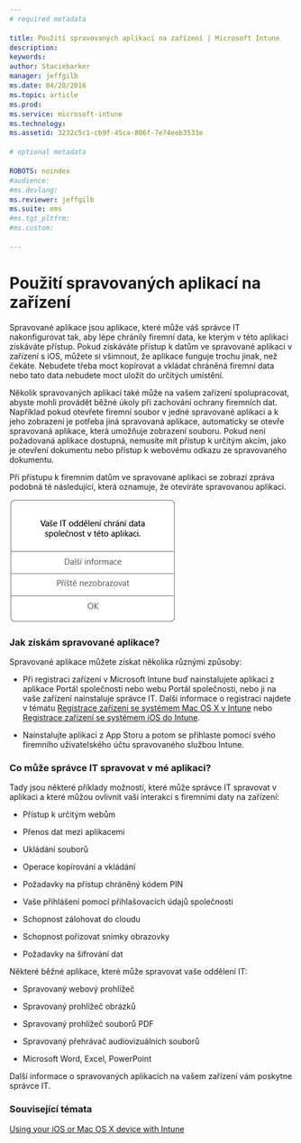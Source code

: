```yaml
---
# required metadata

title: Použití spravovaných aplikací na zařízení | Microsoft Intune
description:
keywords:
author: Staciebarker
manager: jeffgilb
ms.date: 04/28/2016
ms.topic: article
ms.prod:
ms.service: microsoft-intune
ms.technology:
ms.assetid: 3232c5c1-cb9f-45ca-806f-7e74eeb3533e

# optional metadata

ROBOTS: noindex
#audience:
#ms.devlang:
ms.reviewer: jeffgilb
ms.suite: ems
#ms.tgt_pltfrm:
#ms.custom:

---
```



# Použití spravovaných aplikací na zařízení

Spravované aplikace jsou aplikace, které může váš správce IT nakonfigurovat tak, aby lépe chránily firemní data, ke kterým v této aplikaci získáváte přístup. Pokud získáváte přístup k datům ve spravované aplikaci v zařízení s iOS, můžete si všimnout, že aplikace funguje trochu jinak, než čekáte. Nebudete třeba moct kopírovat a vkládat chráněná firemní data nebo tato data nebudete moct uložit do určitých umístění.

Několik spravovaných aplikací také může na vašem zařízení spolupracovat, abyste mohli provádět běžné úkoly při zachování ochrany firemních dat. Například pokud otevřete firemní soubor v jedné spravované aplikaci a k jeho zobrazení je potřeba jiná spravovaná aplikace, automaticky se otevře spravovaná aplikace, která umožňuje zobrazení souboru. Pokud není požadovaná aplikace dostupná, nemusíte mít přístup k určitým akcím, jako je otevření dokumentu nebo přístup k webovému odkazu ze spravovaného dokumentu.

Při přístupu k firemním datům ve spravované aplikaci se zobrazí zpráva podobná té následující, která oznamuje, že otevíráte spravovanou aplikaci.

![managed-apps-message-ios](./media/managed-apps-message.png)

### Jak získám spravované aplikace?
Spravované aplikace můžete získat několika různými způsoby:

-   Při registraci zařízení v Microsoft Intune buď nainstalujete aplikaci z aplikace Portál společnosti nebo webu Portál společnosti, nebo ji na vaše zařízení nainstaluje správce IT. Další informace o registraci najdete v tématu [Registrace zařízení se systémem Mac OS X v Intune](enroll-your-device-in-intune-ios.md) nebo [Registrace zařízení se systémem iOS do Intune](enroll-your-device-in-intune-mac-os-x.md).

-   Nainstalujte aplikaci z App Storu a potom se přihlaste pomocí svého firemního uživatelského účtu spravovaného službou Intune.

### Co může správce IT spravovat v mé aplikaci?
Tady jsou některé příklady možností, které může správce IT spravovat v aplikaci a které můžou ovlivnit vaši interakci s firemními daty na zařízení:

-   Přístup k určitým webům

-   Přenos dat mezi aplikacemi

-   Ukládání souborů

-   Operace kopírování a vkládání

-   Požadavky na přístup chráněný kódem PIN

-   Vaše přihlášení pomocí přihlašovacích údajů společnosti

-   Schopnost zálohovat do cloudu

-   Schopnost pořizovat snímky obrazovky

-   Požadavky na šifrování dat

Některé běžné aplikace, které může spravovat vaše oddělení IT:

-   Spravovaný webový prohlížeč

-   Spravovaný prohlížeč obrázků

-   Spravovaný prohlížeč souborů PDF

-   Spravovaný přehrávač audiovizuálních souborů

-   Microsoft Word, Excel, PowerPoint

Další informace o spravovaných aplikacích na vašem zařízení vám poskytne správce IT.

### Související témata
[Using your iOS or Mac OS X device with Intune](using-your-ios-or-mac-os-x-device-with-intune.md)

<!--HONumber=May16_HO1-->


